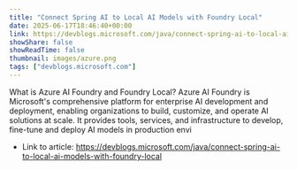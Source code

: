 ```yaml
---
title: "Connect Spring AI to Local AI Models with Foundry Local"
date: 2025-06-17T18:46:40+00:00
link: https://devblogs.microsoft.com/java/connect-spring-ai-to-local-ai-models-with-foundry-local
showShare: false
showReadTime: false
thumbnail: images/azure.png
tags: ["devblogs.microsoft.com"]
---
```

What is Azure AI Foundry and Foundry Local? Azure AI Foundry is Microsoft's comprehensive platform for enterprise AI development and deployment, enabling organizations to build, customize, and operate AI solutions at scale. It provides tools, services, and infrastructure to develop, fine-tune and deploy AI models in production envi

- Link to article: https://devblogs.microsoft.com/java/connect-spring-ai-to-local-ai-models-with-foundry-local